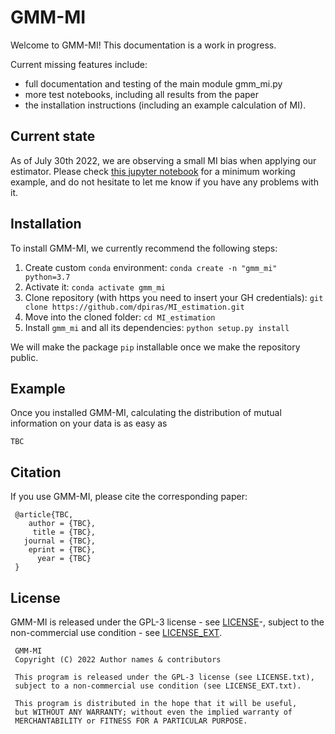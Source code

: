 # GMM-MI 
Welcome to GMM-MI! This documentation is a work in progress.

Current missing features include:
- full documentation and testing of the main module gmm_mi.py
- more test notebooks, including all results from the paper
- the installation instructions (including an example calculation of MI).

## Current state

As of July 30th 2022, we are observing a small MI bias when applying our estimator. Please check [this jupyter notebook](https://github.com/dpiras/MI_estimation/blob/main/notebooks/bias_MI_D3p.ipynb) for a minimum working example, and do not hesitate to let me know if you have any problems with it.

## Installation

To install GMM-MI, we currently recommend the following steps:
1. Create custom `conda` environment: `conda create -n "gmm_mi" python=3.7`
2. Activate it: `conda activate gmm_mi`
3. Clone repository (with https you need to insert your GH credentials): `git clone https://github.com/dpiras/MI_estimation.git`
4. Move into the cloned folder: `cd MI_estimation`
5. Install `gmm_mi` and all its dependencies: `python setup.py install`

We will make the package `pip` installable once we make the repository public.

## Example

Once you installed GMM-MI, calculating the distribution of mutual information on your data is as easy as

    TBC

## Citation
If you use GMM-MI, please cite the corresponding paper:


     @article{TBC, 
        author = {TBC},
         title = {TBC},
       journal = {TBC},
        eprint = {TBC},
          year = {TBC}
     }

## License

GMM-MI is released under the GPL-3 license - see [LICENSE](https://github.com/dpiras/MI_estimation/blob/main/LICENSE.txt)-, subject to 
the non-commercial use condition - see [LICENSE_EXT](https://github.com/dpiras/MI_estimation/blob/main/LICENSE_EXT.txt).

     GMM-MI
     Copyright (C) 2022 Author names & contributors

     This program is released under the GPL-3 license (see LICENSE.txt), 
     subject to a non-commercial use condition (see LICENSE_EXT.txt).

     This program is distributed in the hope that it will be useful,
     but WITHOUT ANY WARRANTY; without even the implied warranty of
     MERCHANTABILITY or FITNESS FOR A PARTICULAR PURPOSE.
